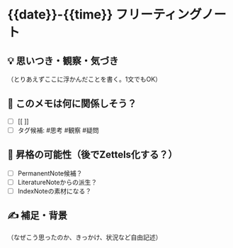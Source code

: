 # {{date}}-{{time}} フリーティングノート

## 💡 思いつき・観察・気づき
（とりあえずここに浮かんだことを書く。1文でもOK）

## 📌 このメモは何に関係しそう？
- [ ] [[ ]]
- [ ] タグ候補: #思考 #観察 #疑問

## 🧩 昇格の可能性（後でZettels化する？）
- [ ] PermanentNote候補？
- [ ] LiteratureNoteからの派生？
- [ ] IndexNoteの素材になる？

## ✍️ 補足・背景
（なぜこう思ったのか、きっかけ、状況など自由記述）
